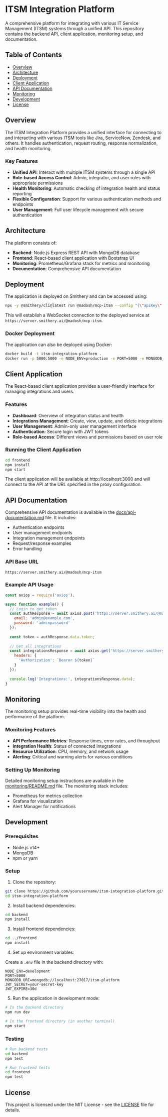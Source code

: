 # ITSM Integration Platform

A comprehensive platform for integrating with various IT Service Management (ITSM) systems through a unified API. This repository contains the backend API, client application, monitoring setup, and documentation.

## Table of Contents

- [Overview](#overview)
- [Architecture](#architecture)
- [Deployment](#deployment)
- [Client Application](#client-application)
- [API Documentation](#api-documentation)
- [Monitoring](#monitoring)
- [Development](#development)
- [License](#license)

## Overview

The ITSM Integration Platform provides a unified interface for connecting to and interacting with various ITSM tools like Jira, ServiceNow, Zendesk, and others. It handles authentication, request routing, response normalization, and health monitoring.

### Key Features

- **Unified API**: Interact with multiple ITSM systems through a single API
- **Role-based Access Control**: Admin, integrator, and user roles with appropriate permissions
- **Health Monitoring**: Automatic checking of integration health and status reporting
- **Flexible Configuration**: Support for various authentication methods and endpoints
- **User Management**: Full user lifecycle management with secure authentication

## Architecture

The platform consists of:

- **Backend**: Node.js Express REST API with MongoDB database
- **Frontend**: React-based client application with Bootstrap UI
- **Monitoring**: Prometheus/Grafana stack for metrics and monitoring
- **Documentation**: Comprehensive API documentation

## Deployment

The application is deployed on Smithery and can be accessed using:

```bash
npx -y @smithery/cli@latest run @madosh/mcp-itsm --config "{\"apiKey\":\"123\"}"
```

This will establish a WebSocket connection to the deployed service at `https://server.smithery.ai/@madosh/mcp-itsm`.

### Docker Deployment

The application can also be deployed using Docker:

```bash
docker build -t itsm-integration-platform .
docker run -p 5000:5000 -e NODE_ENV=production -e PORT=5000 -e MONGODB_URI=your-mongodb-uri -e JWT_SECRET=your-jwt-secret itsm-integration-platform
```

## Client Application

The React-based client application provides a user-friendly interface for managing integrations and users.

### Features

- **Dashboard**: Overview of integration status and health
- **Integrations Management**: Create, view, update, and delete integrations
- **User Management**: Admin-only user management interface
- **Authentication**: Secure login with JWT tokens
- **Role-based Access**: Different views and permissions based on user role

### Running the Client Application

```bash
cd frontend
npm install
npm start
```

The client application will be available at http://localhost:3000 and will connect to the API at the URL specified in the proxy configuration.

## API Documentation

Comprehensive API documentation is available in the [docs/api-documentation.md](docs/api-documentation.md) file. It includes:

- Authentication endpoints
- User management endpoints
- Integration management endpoints
- Request/response examples
- Error handling

### API Base URL

```
https://server.smithery.ai/@madosh/mcp-itsm
```

### Example API Usage

```javascript
const axios = require('axios');

async function example() {
  // Login to get token
  const authResponse = await axios.post('https://server.smithery.ai/@madosh/mcp-itsm/api/auth/login', {
    email: 'admin@example.com',
    password: 'adminpassword'
  });
  
  const token = authResponse.data.token;
  
  // Get all integrations
  const integrationsResponse = await axios.get('https://server.smithery.ai/@madosh/mcp-itsm/api/integration', {
    headers: {
      'Authorization': `Bearer ${token}`
    }
  });
  
  console.log('Integrations:', integrationsResponse.data);
}
```

## Monitoring

The monitoring setup provides real-time visibility into the health and performance of the platform.

### Monitoring Features

- **API Performance Metrics**: Response times, error rates, and throughput
- **Integration Health**: Status of connected integrations
- **Resource Utilization**: CPU, memory, and network usage
- **Alerting**: Critical and warning alerts for various conditions

### Setting Up Monitoring

Detailed monitoring setup instructions are available in the [monitoring/README.md](monitoring/README.md) file. The monitoring stack includes:

- Prometheus for metrics collection
- Grafana for visualization
- Alert Manager for notifications

## Development

### Prerequisites

- Node.js v14+
- MongoDB
- npm or yarn

### Setup

1. Clone the repository:

```bash
git clone https://github.com/yourusername/itsm-integration-platform.git
cd itsm-integration-platform
```

2. Install backend dependencies:

```bash
cd backend
npm install
```

3. Install frontend dependencies:

```bash
cd ../frontend
npm install
```

4. Set up environment variables:

Create a `.env` file in the backend directory with:

```
NODE_ENV=development
PORT=5000
MONGODB_URI=mongodb://localhost:27017/itsm-platform
JWT_SECRET=your-secret-key
JWT_EXPIRE=30d
```

5. Run the application in development mode:

```bash
# In the backend directory
npm run dev

# In the frontend directory (in another terminal)
npm start
```

### Testing

```bash
# Run backend tests
cd backend
npm test

# Run frontend tests
cd frontend
npm test
```

## License

This project is licensed under the MIT License - see the [LICENSE](LICENSE) file for details.
